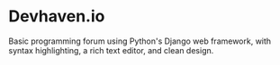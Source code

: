 # Devhaven.io
Basic programming forum using Python's Django web framework, with syntax highlighting, a rich text editor, and clean design.
